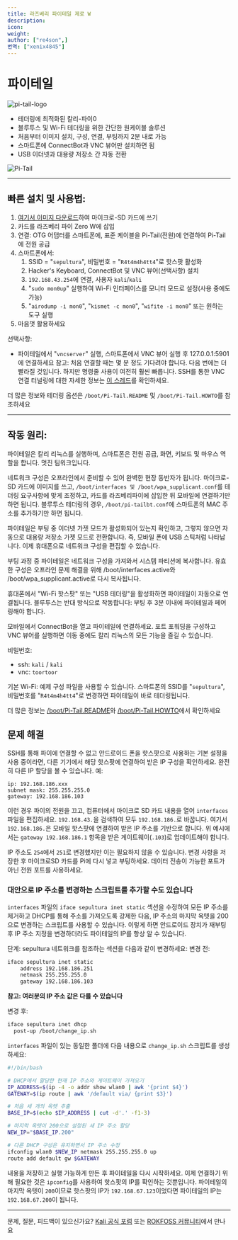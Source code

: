 ```yaml
---
title: 라즈베리 파이테일 제로 W
description:
icon:
weight:
author: ["re4son",]
번역: ["xenix4845"]
---
```


# 파이테일

![pi-tail-logo](images/pi-tail-logo.png)

- 테더링에 최적화된 칼리-파이0
- 블루투스 및 Wi-Fi 테더링을 위한 간단한 원케이블 솔루션
- 처음부터 이미지 설치, 구성, 연결, 부팅까지 2분 내로 가능
- 스마트폰에 ConnectBot과 VNC 뷰어만 설치하면 됨
- USB 이더넷과 대용량 저장소 간 자동 전환

![Pi-Tail](images/pi-tail-demo.jpg)

- - -

## 빠른 설치 및 사용법:

1. [여기서 이미지 다운로드](https://http.krfoss.org/)하여 마이크로-SD 카드에 쓰기
2. 카드를 라즈베리 파이 Zero W에 삽입
3. 연결: OTG 어댑터를 스마트폰에, 표준 케이블을 Pi-Tail(전원)에 연결하여 Pi-Tail에 전원 공급
4. 스마트폰에서:
   1. SSID = "`sepultura`", 비밀번호 = "`R4t4m4h4tt4`"로 핫스팟 활성화
   2. Hacker's Keyboard, ConnectBot 및 VNC 뷰어(선택사항) 설치
   3. `192.168.43.254`에 연결, 사용자 `kali`/`kali`
   4. "`sudo mon0up`" 실행하여 Wi-Fi 인터페이스를 모니터 모드로 설정(사용 중에도 가능)
   5. "`airodump -i mon0`", "`kismet -c mon0`", "`wifite -i mon0`" 또는 원하는 도구 실행
5. 마음껏 활용하세요

선택사항:
- 파이테일에서 "`vncserver`" 실행, 스마트폰에서 VNC 뷰어 실행 후 127.0.0.1:5901에 연결하세요
참고: 처음 연결할 때는 몇 분 정도 기다려야 합니다. 다음 번에는 더 빨라질 것입니다. 하지만 명령줄 사용이 여전히 훨씬 빠릅니다.
SSH를 통한 VNC 연결 터널링에 대한 자세한 정보는 [이 스레드](https://whitedome.com.au/re4son/topic/vnc/)를 확인하세요.

더 많은 정보와 테더링 옵션은 `/boot/Pi-Tail.README` 및 `/boot/Pi-Tail.HOWTO`를 참조하세요

- - -

## 작동 원리:

파이테일은 칼리 리눅스를 실행하며, 스마트폰은 전원 공급, 화면, 키보드 및 마우스 역할을 합니다. 멋진 팀워크입니다.

네트워크 구성은 오프라인에서 준비할 수 있어 완벽한 현장 동반자가 됩니다.
마이크로-SD 카드에 이미지를 쓰고, `/boot/interfaces 및 /boot/wpa_supplicant.conf`를 테더링 요구사항에 맞게 조정하고, 카드를 라즈베리파이에 삽입한 뒤 모바일에 연결하기만 하면 됩니다. 블루투스 테더링의 경우, `/boot/pi-tailbt.conf`에 스마트폰의 MAC 주소를 추가하기만 하면 됩니다.

파이테일은 부팅 중 이더넷 가젯 모드가 활성화되어 있는지 확인하고, 그렇지 않으면 자동으로 대용량 저장소 가젯 모드로 전환합니다. 즉, 모바일 폰에 USB 스틱처럼 나타납니다. 이제 휴대폰으로 네트워크 구성을 편집할 수 있습니다.

부팅 과정 중 파이테일은 네트워크 구성을 가져와서 시스템 파티션에 복사합니다. 유효한 구성은 오프라인 문제 해결을 위해 /boot/interfaces.active와 /boot/wpa_supplicant.active로 다시 복사됩니다.

휴대폰에서 "Wi-Fi 핫스팟" 또는 "USB 테더링"을 활성화하면 파이테일이 자동으로 연결됩니다. 블루투스는 반대 방식으로 작동합니다: 부팅 후 3분 이내에 파이테일과 페어링해야 합니다.

모바일에서 ConnectBot을 열고 파이테일에 연결하세요. 포트 포워딩을 구성하고 VNC 뷰어를 실행하면 이동 중에도 칼리 리눅스의 모든 기능을 즐길 수 있습니다.

비밀번호:  
- ssh: `kali` / `kali`
- vnc: `toortoor`
  
기본 Wi-Fi:
예제 구성 파일을 사용할 수 있습니다. 스마트폰의 SSID를 "`sepultura`", 비밀번호를 "`R4t4m4h4tt4`"로 변경하면 파이테일이 바로 테더링됩니다.

더 많은 정보는 [/boot/Pi-Tail.README](https://github.com/Re4son/RPi-Tweaks/blob/master/pi-tail/Pi-Tail.README)와 [/boot/Pi-Tail.HOWTO](https://github.com/Re4son/RPi-Tweaks/blob/master/pi-tail/Pi-Tail.HOWTO)에서 확인하세요  

## 문제 해결

SSH를 통해 파이에 연결할 수 없고 안드로이드 폰을 핫스팟으로 사용하는 기본 설정을 사용 중이라면,
다른 기기에서 해당 핫스팟에 연결하여 받은 IP 구성을 확인하세요.
완전히 다른 IP 할당을 볼 수 있습니다. 예:

```
ip: 192.168.186.xxx
subnet mask: 255.255.255.0
gateway: 192.168.186.103
```

이런 경우 파이의 전원을 끄고, 컴퓨터에서 마이크로 SD 카드 내용을 열어 `interfaces` 파일을 편집하세요.
`192.168.43.`을 검색하여 모두 `192.168.186.`로 바꿉니다. 여기서 `192.168.186.`은 모바일 핫스팟에 연결하여 받은 IP 주소를 기반으로 합니다.
위 예시에서는 `gateway 192.168.186.1` 항목을 받은 게이트웨이(`.103`)로 업데이트해야 합니다.

IP 주소도 `254`에서 `251`로 변경했지만 이는 필요하지 않을 수 있습니다.
변경 사항을 저장한 후 마이크로SD 카드를 Pi에 다시 넣고 부팅하세요. 데이터 전송이 가능한 포트가 아닌 전원 포트를 사용하세요.

### 대안으로 IP 주소를 변경하는 스크립트를 추가할 수도 있습니다

`interfaces` 파일의 `iface sepultura inet static` 섹션을 수정하여 모든 IP 주소를 제거하고 DHCP를 통해 주소를 가져오도록 강제한 다음, IP 주소의 마지막 옥텟을 200으로 변경하는 스크립트를 사용할 수 있습니다. 이렇게 하면 안드로이드 장치가 재부팅 후 IP 주소 지정을 변경하더라도 파이테일의 IP를 항상 알 수 있습니다.

단계:
sepultura 네트워크를 참조하는 섹션을 다음과 같이 변경하세요:
변경 전:

```sh
iface sepultura inet static
    address 192.168.186.251
    netmask 255.255.255.0
    gateway 192.168.186.103
```

**참고: 여러분의 IP 주소 값은 다를 수 있습니다**

변경 후:

```sh
iface sepultura inet dhcp
  post-up /boot/change_ip.sh
```

`interfaces` 파일이 있는 동일한 폴더에 다음 내용으로 `change_ip.sh` 스크립트를 생성하세요:

```sh
#!/bin/bash

# DHCP에서 할당한 현재 IP 주소와 게이트웨이 가져오기
IP_ADDRESS=$(ip -4 -o addr show wlan0 | awk '{print $4}')
GATEWAY=$(ip route | awk '/default via/ {print $3}')

# 처음 세 개의 옥텟 추출
BASE_IP=$(echo $IP_ADDRESS | cut -d'.' -f1-3)

# 마지막 옥텟이 200으로 설정된 새 IP 주소 할당
NEW_IP="$BASE_IP.200"

# 다른 DHCP 구성은 유지하면서 IP 주소 수정
ifconfig wlan0 $NEW_IP netmask 255.255.255.0 up
route add default gw $GATEWAY
```

내용을 저장하고 실행 가능하게 만든 후 파이테일을 다시 시작하세요.
이제 연결하기 위해 필요한 것은 `ipconfig`를 사용하여 핫스팟의 IP를 확인하는 것뿐입니다.
파이테일의 마지막 옥텟이 `200`이므로 핫스팟의 IP가 `192.168.67.123`이었다면 파이테일의 IP는 `192.168.67.200`이 됩니다.

- - -

문제, 질문, 피드백이 있으신가요? [Kali 공식 포럼](https://forums.kali.org/) 또는 [ROKFOSS 커뮤니티](https://chat.krfoss.org)에서 만나요
